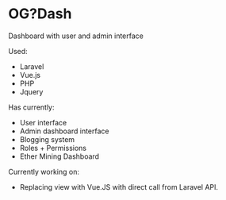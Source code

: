 # OG?Dash

Dashboard with user and admin interface

Used:
- Laravel
- Vue.js
- PHP
- Jquery

Has currently:
- User interface
- Admin dashboard interface
- Blogging system
- Roles + Permissions
- Ether Mining Dashboard

Currently working on:
- Replacing view with Vue.JS with direct call from Laravel API.
